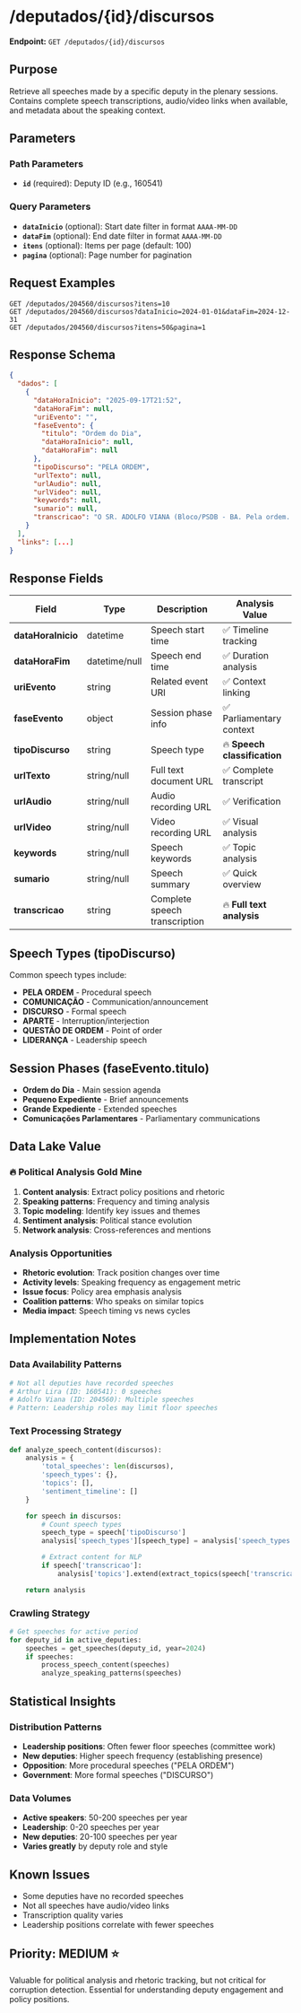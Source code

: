 # /deputados/{id}/discursos

**Endpoint:** `GET /deputados/{id}/discursos`

## Purpose
Retrieve all speeches made by a specific deputy in the plenary sessions. Contains complete speech transcriptions, audio/video links when available, and metadata about the speaking context.

## Parameters

### Path Parameters
- **`id`** (required): Deputy ID (e.g., 160541)

### Query Parameters
- **`dataInicio`** (optional): Start date filter in format `AAAA-MM-DD`
- **`dataFim`** (optional): End date filter in format `AAAA-MM-DD`
- **`itens`** (optional): Items per page (default: 100)
- **`pagina`** (optional): Page number for pagination

## Request Examples
```
GET /deputados/204560/discursos?itens=10
GET /deputados/204560/discursos?dataInicio=2024-01-01&dataFim=2024-12-31
GET /deputados/204560/discursos?itens=50&pagina=1
```

## Response Schema
```json
{
  "dados": [
    {
      "dataHoraInicio": "2025-09-17T21:52",
      "dataHoraFim": null,
      "uriEvento": "",
      "faseEvento": {
        "titulo": "Ordem do Dia",
        "dataHoraInicio": null,
        "dataHoraFim": null
      },
      "tipoDiscurso": "PELA ORDEM",
      "urlTexto": null,
      "urlAudio": null,
      "urlVideo": null,
      "keywords": null,
      "sumario": null,
      "transcricao": "O SR. ADOLFO VIANA (Bloco/PSDB - BA. Pela ordem. Sem revisão do orador.) - Sr. Presidente, a Federação..."
    }
  ],
  "links": [...]
}
```

## Response Fields

| Field | Type | Description | Analysis Value |
|-------|------|-------------|----------------|
| **dataHoraInicio** | datetime | Speech start time | ✅ Timeline tracking |
| **dataHoraFim** | datetime/null | Speech end time | ✅ Duration analysis |
| **uriEvento** | string | Related event URI | ✅ Context linking |
| **faseEvento** | object | Session phase info | ✅ Parliamentary context |
| **tipoDiscurso** | string | Speech type | 🔥 **Speech classification** |
| **urlTexto** | string/null | Full text document URL | ✅ Complete transcript |
| **urlAudio** | string/null | Audio recording URL | ✅ Verification |
| **urlVideo** | string/null | Video recording URL | ✅ Visual analysis |
| **keywords** | string/null | Speech keywords | ✅ Topic analysis |
| **sumario** | string/null | Speech summary | ✅ Quick overview |
| **transcricao** | string | Complete speech transcription | 🔥 **Full text analysis** |

## Speech Types (tipoDiscurso)
Common speech types include:
- **PELA ORDEM** - Procedural speech
- **COMUNICAÇÃO** - Communication/announcement
- **DISCURSO** - Formal speech
- **APARTE** - Interruption/interjection
- **QUESTÃO DE ORDEM** - Point of order
- **LIDERANÇA** - Leadership speech

## Session Phases (faseEvento.titulo)
- **Ordem do Dia** - Main session agenda
- **Pequeno Expediente** - Brief announcements
- **Grande Expediente** - Extended speeches
- **Comunicações Parlamentares** - Parliamentary communications

## Data Lake Value

### 🔥 Political Analysis Gold Mine
1. **Content analysis**: Extract policy positions and rhetoric
2. **Speaking patterns**: Frequency and timing analysis
3. **Topic modeling**: Identify key issues and themes
4. **Sentiment analysis**: Political stance evolution
5. **Network analysis**: Cross-references and mentions

### Analysis Opportunities
- **Rhetoric evolution**: Track position changes over time
- **Activity levels**: Speaking frequency as engagement metric
- **Issue focus**: Policy area emphasis analysis
- **Coalition patterns**: Who speaks on similar topics
- **Media impact**: Speech timing vs news cycles

## Implementation Notes

### Data Availability Patterns
```python
# Not all deputies have recorded speeches
# Arthur Lira (ID: 160541): 0 speeches
# Adolfo Viana (ID: 204560): Multiple speeches
# Pattern: Leadership roles may limit floor speeches
```

### Text Processing Strategy
```python
def analyze_speech_content(discursos):
    analysis = {
        'total_speeches': len(discursos),
        'speech_types': {},
        'topics': [],
        'sentiment_timeline': []
    }

    for speech in discursos:
        # Count speech types
        speech_type = speech['tipoDiscurso']
        analysis['speech_types'][speech_type] = analysis['speech_types'].get(speech_type, 0) + 1

        # Extract content for NLP
        if speech['transcricao']:
            analysis['topics'].extend(extract_topics(speech['transcricao']))

    return analysis
```

### Crawling Strategy
```python
# Get speeches for active period
for deputy_id in active_deputies:
    speeches = get_speeches(deputy_id, year=2024)
    if speeches:
        process_speech_content(speeches)
        analyze_speaking_patterns(speeches)
```

## Statistical Insights

### Distribution Patterns
- **Leadership positions**: Often fewer floor speeches (committee work)
- **New deputies**: Higher speech frequency (establishing presence)
- **Opposition**: More procedural speeches ("PELA ORDEM")
- **Government**: More formal speeches ("DISCURSO")

### Data Volumes
- **Active speakers**: 50-200 speeches per year
- **Leadership**: 0-20 speeches per year
- **New deputies**: 20-100 speeches per year
- **Varies greatly** by deputy role and style

## Known Issues
- Some deputies have no recorded speeches
- Not all speeches have audio/video links
- Transcription quality varies
- Leadership positions correlate with fewer speeches

## Priority: **MEDIUM** ⭐
Valuable for political analysis and rhetoric tracking, but not critical for corruption detection. Essential for understanding deputy engagement and policy positions.